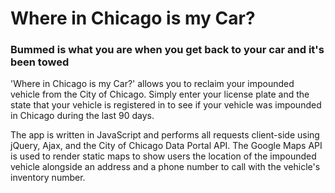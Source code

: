 # Where in Chicago is my Car?

### Bummed is what you are when you get back to your car and it's been towed

'Where in Chicago is my Car?' allows you to reclaim your impounded vehicle from the City of Chicago.  Simply enter your license plate and the state that your vehicle is registered in to see if your vehicle was impounded in Chicago during the last 90 days.

The app is written in JavaScript and performs all requests client-side using jQuery, Ajax, and the City of Chicago Data Portal API.  The Google Maps API is used to render static maps to show users the location of the impounded vehicle alongside an address and a phone number to call with the vehicle's inventory number.